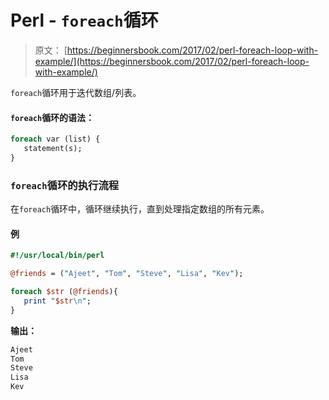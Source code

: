 # Perl - `foreach`循环

> 原文： [https://beginnersbook.com/2017/02/perl-foreach-loop-with-example/](https://beginnersbook.com/2017/02/perl-foreach-loop-with-example/)

`foreach`循环用于迭代数组/列表。

#### `foreach`循环的语法：

```perl
foreach var (list) {
   statement(s);
}
```

### `foreach`循环的执行流程

在`foreach`循环中，循环继续执行，直到处理指定数组的所有元素。

#### 例

```perl
#!/usr/local/bin/perl

@friends = ("Ajeet", "Tom", "Steve", "Lisa", "Kev");

foreach $str (@friends){
   print "$str\n";
}
```

**输出：**

```perl
Ajeet
Tom
Steve
Lisa
Kev
```